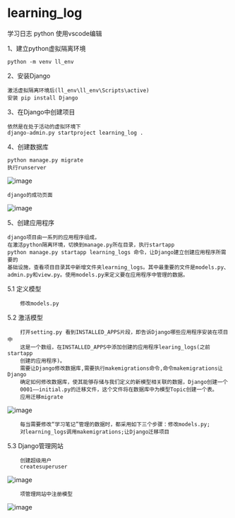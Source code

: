 # learning_log

学习日志 python
使用vscode编辑

1、建立python虚拟隔离环境

    python -m venv ll_env
    
2、安装Django

    激活虚拟隔离环境后(ll_env\ll_env\Scripts\active)
    安装 pip install Django
3、在Django中创建项目

    依然是在处于活动的虚拟环境下
    django-admin.py startproject learning_log .
    
4、创建数据库

    python manage.py migrate
    执行runserver
![image](https://github.com/yutao-turbo/learning_log/blob/master/image-dev/runserver.png)

    django的成功页面
![image](https://github.com/yutao-turbo/learning_log/blob/master/image-dev/django-welcome.png)
    
5、创建应用程序
    
    django项目由一系列的应用程序组成，
    在激活python隔离环境，切换到manage.py所在目录，执行startapp
    python manage.py startapp learning_logs 命令，让Django建立创建应用程序所需要的
    基础设施，查看项目目录其中新增文件夹learning_logs。其中最重要的文件是models.py、
    admin.py和view.py。使用models.py来定义要在应用程序中管理的数据。   
    
5.1 定义模型
    
        修改models.py
5.2 激活模型

        打开setting.py 看到INSTALLED_APPS片段，即告诉Django哪些应用程序安装在项目中
        这是一个数组，在INSTALLED_APPS中添加创建的应用程序learing_logs(之前startapp
        创建的应用程序)。
        需要让Django修改数据库,需要执行makemigrations命令,命令makemigrations让Django
        确定如何修改数据库，使其能够存储与我们定义的新模型相关联的数据，Django创建一个
        0001——initial.py的迁移文件，这个文件将在数据库中为模型Topic创建一个表。
        应用迁移migrate   
        
![image](https://github.com/yutao-turbo/learning_log/blob/master/image-dev/migrate.png) 
  
        每当需要修改“学习笔记”管理的数据时，都采用如下三个步骤：修改models.py;
        对learning_logs调用makemigrations;让Django迁移项目
5.3 Django管理网站
        
        创建超级用户
        createsuperuser
        
![image](https://github.com/yutao-turbo/learning_log/blob/master/image-dev/createsuperuser.png)

        项管理网站中注册模型
        
![image](https://github.com/yutao-turbo/learning_log/blob/master/image-dev/admin_welcome.png)



